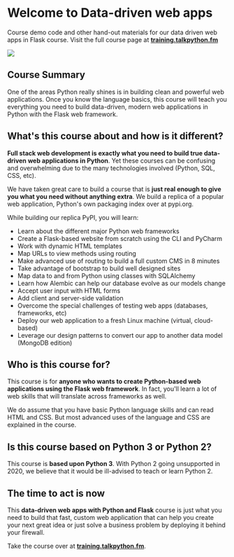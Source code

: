 # Welcome to Data-driven web apps 

Course demo code and other hand-out materials for our data driven web apps in Flask course. Visit the full course page at **[training.talkpython.fm](https://training.talkpython.fm/courses/explore_flask/building-data-driven-web-applications-in-python-with-flask-sqlalchemy-and-bootstrap)**

[![](readme_materials/flask-data-web-apps.jpg)](https://training.talkpython.fm/courses/explore_flask/building-data-driven-web-applications-in-python-with-flask-sqlalchemy-and-bootstrap)

## Course Summary

One of the areas Python really shines is in building clean and powerful web applications. Once you know the language basics, this course will teach you everything you need to build data-driven, modern web applications in Python with the Flask web framework.

## What's this course about and how is it different?

**Full stack web development is exactly what you need to build true data-driven web applications in Python**. Yet these courses can be confusing and overwhelming due to the many technologies involved (Python, SQL, CSS, etc).

We have taken great care to build a course that is **just real enough to give you what you need without anything extra**. We build a replica of a popular web application, Python's own packaging index over at pypi.org.

While building our replica PyPI, you will learn:

* Learn about the different major Python web frameworks
* Create a Flask-based website from scratch using the CLI and PyCharm
* Work with dynamic HTML templates
* Map URLs to view methods using routing
* Make advanced use of routing to build a full custom CMS in 8 minutes
* Take advantage of bootstrap to build well designed sites
* Map data to and from Python using classes with SQLAlchemy
* Learn how Alembic can help our database evolve as our models change
* Accept user input with HTML forms
* Add client and server-side validation
* Overcome the special challenges of testing web apps (databases, frameworks, etc)
* Deploy our web application to a fresh Linux machine (virtual, cloud-based)
* Leverage our design patterns to convert our app to another data model (MongoDB edition)

## Who is this course for?

This course is for **anyone who wants to create Python-based web applications using the Flask web framework**. In fact, you'll learn a lot of web skills that will translate across frameworks as well.

We do assume that you have basic Python language skills and can read HTML and CSS. But most advanced uses of the language and CSS are explained in the course.

## Is this course based on Python 3 or Python 2?

This course is **based upon Python 3**. With Python 2 going unsupported in 2020, we believe that it would be ill-advised to teach or learn Python 2.

## The time to act is now

This **data-driven web apps with Python and Flask** course is just what you need to build that fast, custom web application that can help you create your next great idea or just solve a business problem by deploying it behind your firewall.

Take the course over at **[training.talkpython.fm](https://training.talkpython.fm/courses/explore_flask/building-data-driven-web-applications-in-python-with-flask-sqlalchemy-and-bootstrap)**.
